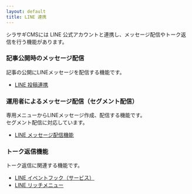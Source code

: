 ```yaml
---
layout: default
title: LINE 連携
---
```


シラサギCMSには LINE 公式アカウントと連携し、メッセージ配信やトーク返信を行う機能があります。

### 記事公開時のメッセージ配信

記事の公開にLINEメッセージを配信する機能です。

* [LINE 投稿連携](/settings/sns_poster/line.html)

### 運用者によるメッセージ配信（セグメント配信）

専用メニューからLINEメッセージ作成、配信する機能です。<br>
セグメント配信に対応しています。

* [LINE メッセージ配信機能](/settings/line_messaging.html)

### トーク返信機能

トーク返信に関連する機能です。

* [LINE イベントフック（サービス）](/settings/line_service.html)<br>
* [LINE リッチメニュー](/settings/line_richmenu.html)
<!-- * [チャットボット LINE 連携](/settings/chatbot_line.html) -->
